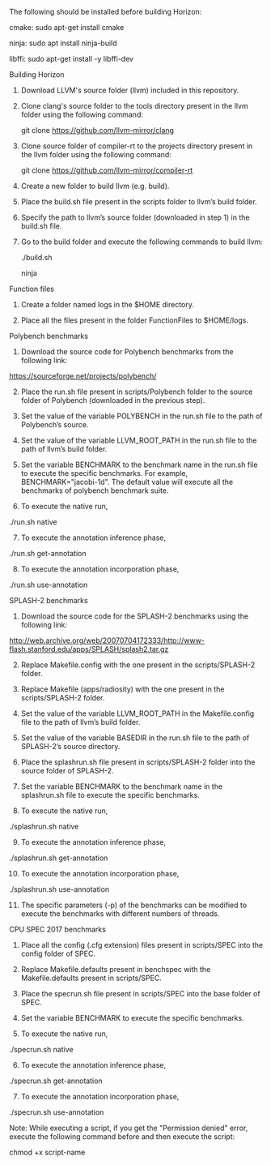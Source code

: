 The following should be installed before building Horizon:

cmake: sudo apt-get install cmake

ninja: sudo apt install ninja-build

libffi: sudo apt-get install -y libffi-dev

Building Horizon

1) Download LLVM's source folder (llvm) included in this repository.

2) Clone clang's source folder to the tools directory present in the llvm folder using the following command:

   git clone https://github.com/llvm-mirror/clang
   
3) Clone source folder of compiler-rt to the projects directory present in the llvm folder using the following command:

   git clone https://github.com/llvm-mirror/compiler-rt

4) Create a new folder to build llvm (e.g. build).

5) Place the build.sh file present in the scripts folder to llvm’s build folder.

6) Specify the path to llvm’s source folder (downloaded in step 1) in the build.sh file.

7) Go to the build folder and execute the following commands to build llvm:

   ./build.sh

   ninja


Function files

1) Create a folder named logs in the $HOME directory.

2) Place all the files present in the folder FunctionFiles to $HOME/logs.


Polybench benchmarks

1) Download the source code for Polybench benchmarks from the following link:

https://sourceforge.net/projects/polybench/

2) Place the run.sh file present in scripts/Polybench folder to the source folder of Polybench (downloaded in the previous step).

3) Set the value of the variable POLYBENCH in the run.sh file to the path of Polybench’s source.

4) Set the value of the variable LLVM_ROOT_PATH in the run.sh file to the path of llvm’s build folder.

5) Set the variable BENCHMARK to the benchmark name in the run.sh file to execute the specific benchmarks. For example, BENCHMARK="jacobi-1d". The default value will execute all the benchmarks of polybench benchmark suite.

6) To execute the native run,

./run.sh native

7) To execute the annotation inference phase,

./run.sh get-annotation

8) To execute the annotation incorporation phase,

./run.sh use-annotation


SPLASH-2 benchmarks

1) Download the source code for the SPLASH-2 benchmarks using the following link:

http://web.archive.org/web/20070704172333/http://www-flash.stanford.edu/apps/SPLASH/splash2.tar.gz

2) Replace Makefile.config with the one present in the scripts/SPLASH-2 folder. 

3) Replace Makefile (apps/radiosity) with the one present in the scripts/SPLASH-2 folder. 

4) Set the value of the variable LLVM_ROOT_PATH in the Makefile.config file to the path of llvm’s build folder.

5) Set the value of the variable BASEDIR in the run.sh file to the path of SPLASH-2’s source directory.

6) Place the splashrun.sh file present in scripts/SPLASH-2 folder into the source folder of SPLASH-2.

7) Set the variable BENCHMARK to the benchmark name in the splashrun.sh file to execute the specific benchmarks.

8) To execute the native run,

./splashrun.sh native

9) To execute the annotation inference phase,

./splashrun.sh get-annotation

10) To execute the annotation incorporation phase,

./splashrun.sh use-annotation

11) The specific parameters (-p) of the benchmarks can be modified to execute the benchmarks with different numbers of threads.


CPU SPEC 2017 benchmarks

1) Place all the config (.cfg extension) files present in scripts/SPEC into the config folder of SPEC.

2) Replace Makefile.defaults present in benchspec with the Makefile.defaults present in scripts/SPEC.

3) Place the specrun.sh file present in scripts/SPEC into the base folder of SPEC.

4) Set the variable BENCHMARK to execute the specific benchmarks.

5) To execute the native run,

./specrun.sh native

6) To execute the annotation inference phase,

./specrun.sh get-annotation

7) To execute the annotation incorporation phase,

./specrun.sh use-annotation

Note: While executing a script, if you get the "Permission denied" error, execute the following command before and then execute the script:

chmod +x script-name
